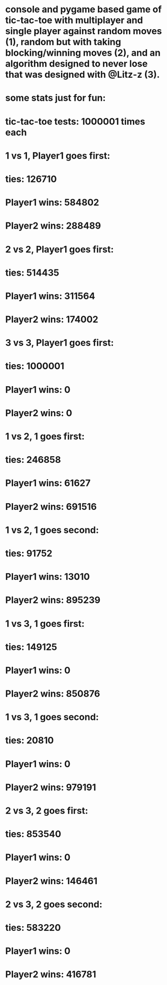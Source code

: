 # console and pygame based game of tic-tac-toe with multiplayer and single player against random moves (1), random but with taking blocking/winning moves (2), and an algorithm designed to never lose that was designed with @Litz-z (3). 
# 
# some stats just for fun:
# tic-tac-toe tests: 1000001 times each
# 
# 1 vs 1, Player1 goes first:
# ties: 126710
# Player1 wins: 584802
# Player2 wins: 288489

# 2 vs 2, Player1 goes first:
# ties: 514435
# Player1 wins: 311564
# Player2 wins: 174002
# 
# 3 vs 3, Player1 goes first:
# ties: 1000001
# Player1 wins: 0
# Player2 wins: 0
# 
# 
# 1 vs 2, 1 goes first:
# ties: 246858
# Player1 wins: 61627
# Player2 wins: 691516
# 
# 1 vs 2, 1 goes second:
# ties: 91752
# Player1 wins: 13010
# Player2 wins: 895239
# 
# 
# 1 vs 3, 1 goes first:
# ties: 149125
# Player1 wins: 0
# Player2 wins: 850876
# 
# 1 vs 3, 1 goes second:
# ties: 20810
# Player1 wins: 0
# Player2 wins: 979191
# 
# 
# 2 vs 3, 2 goes first:
# ties: 853540
# Player1 wins: 0
# Player2 wins: 146461
# 
# 2 vs 3, 2 goes second:
# ties: 583220
# Player1 wins: 0
# Player2 wins: 416781
